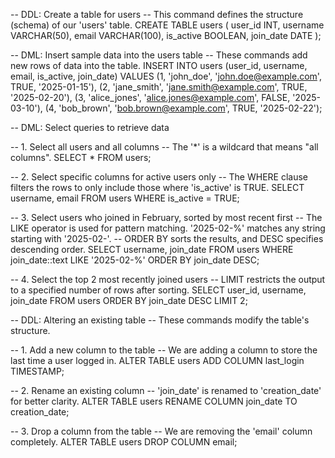 -- DDL: Create a table for users
-- This command defines the structure (schema) of our 'users' table.
CREATE TABLE users (
    user_id INT,
    username VARCHAR(50),
    email VARCHAR(100),
    is_active BOOLEAN,
    join_date DATE
);

-- DML: Insert sample data into the users table
-- These commands add new rows of data into the table.
INSERT INTO users (user_id, username, email, is_active, join_date) VALUES
(1, 'john_doe', 'john.doe@example.com', TRUE, '2025-01-15'),
(2, 'jane_smith', 'jane.smith@example.com', TRUE, '2025-02-20'),
(3, 'alice_jones', 'alice.jones@example.com', FALSE, '2025-03-10'),
(4, 'bob_brown', 'bob.brown@example.com', TRUE, '2025-02-22');

-- DML: Select queries to retrieve data

-- 1. Select all users and all columns
-- The '*' is a wildcard that means "all columns".
SELECT * FROM users;

-- 2. Select specific columns for active users only
-- The WHERE clause filters the rows to only include those where 'is_active' is TRUE.
SELECT username, email
FROM users
WHERE is_active = TRUE;

-- 3. Select users who joined in February, sorted by most recent first
-- The LIKE operator is used for pattern matching. '2025-02-%' matches any string starting with '2025-02-'.
-- ORDER BY sorts the results, and DESC specifies descending order.
SELECT username, join_date
FROM users
WHERE join_date::text LIKE '2025-02-%'
ORDER BY join_date DESC;

-- 4. Select the top 2 most recently joined users
-- LIMIT restricts the output to a specified number of rows after sorting.
SELECT user_id, username, join_date
FROM users
ORDER BY join_date DESC
LIMIT 2;

-- DDL: Altering an existing table
-- These commands modify the table's structure.

-- 1. Add a new column to the table
-- We are adding a column to store the last time a user logged in.
ALTER TABLE users ADD COLUMN last_login TIMESTAMP;

-- 2. Rename an existing column
-- 'join_date' is renamed to 'creation_date' for better clarity.
ALTER TABLE users RENAME COLUMN join_date TO creation_date;

-- 3. Drop a column from the table
-- We are removing the 'email' column completely.
ALTER TABLE users DROP COLUMN email;